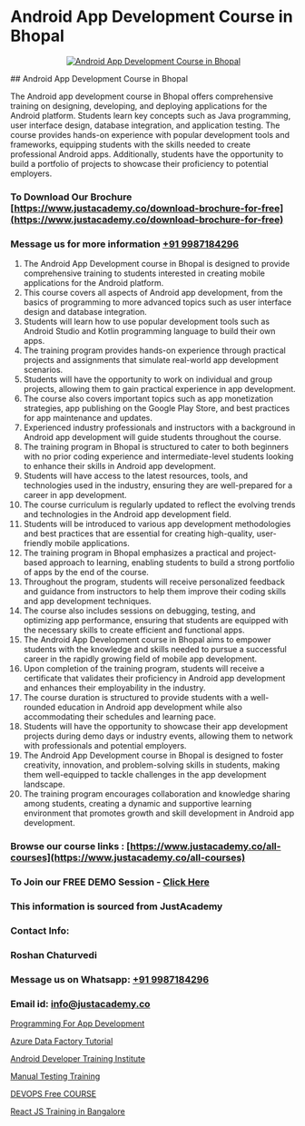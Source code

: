 # Android App Development Course in Bhopal

<p align="center">
  <a href="https://justacademy.co/course-detail/android-app-development">
    <img src="https://justacademy.co/storage2/course_image/1676635923_course_image.webp" alt="Android App Development Course in Bhopal">
  </a>
</p>
## Android App Development Course in Bhopal

The Android app development course in Bhopal offers comprehensive training on designing, developing, and deploying applications for the Android platform. Students learn key concepts such as Java programming, user interface design, database integration, and application testing. The course provides hands-on experience with popular development tools and frameworks, equipping students with the skills needed to create professional Android apps. Additionally, students have the opportunity to build a portfolio of projects to showcase their proficiency to potential employers.
### To Download Our Brochure [https://www.justacademy.co/download-brochure-for-free](https://www.justacademy.co/download-brochure-for-free)
### Message us for more information [+91 9987184296](https://api.whatsapp.com/send?phone=919987184296)
1) The Android App Development course in Bhopal is designed to provide comprehensive training to students interested in creating mobile applications for the Android platform. 
2) This course covers all aspects of Android app development, from the basics of programming to more advanced topics such as user interface design and database integration. 
3) Students will learn how to use popular development tools such as Android Studio and Kotlin programming language to build their own apps. 
4) The training program provides hands-on experience through practical projects and assignments that simulate real-world app development scenarios. 
5) Students will have the opportunity to work on individual and group projects, allowing them to gain practical experience in app development. 
6) The course also covers important topics such as app monetization strategies, app publishing on the Google Play Store, and best practices for app maintenance and updates. 
7) Experienced industry professionals and instructors with a background in Android app development will guide students throughout the course. 
8) The training program in Bhopal is structured to cater to both beginners with no prior coding experience and intermediate-level students looking to enhance their skills in Android app development. 
9) Students will have access to the latest resources, tools, and technologies used in the industry, ensuring they are well-prepared for a career in app development. 
10) The course curriculum is regularly updated to reflect the evolving trends and technologies in the Android app development field. 
11) Students will be introduced to various app development methodologies and best practices that are essential for creating high-quality, user-friendly mobile applications. 
12) The training program in Bhopal emphasizes a practical and project-based approach to learning, enabling students to build a strong portfolio of apps by the end of the course. 
13) Throughout the program, students will receive personalized feedback and guidance from instructors to help them improve their coding skills and app development techniques. 
14) The course also includes sessions on debugging, testing, and optimizing app performance, ensuring that students are equipped with the necessary skills to create efficient and functional apps. 
15) The Android App Development course in Bhopal aims to empower students with the knowledge and skills needed to pursue a successful career in the rapidly growing field of mobile app development. 
16) Upon completion of the training program, students will receive a certificate that validates their proficiency in Android app development and enhances their employability in the industry. 
17) The course duration is structured to provide students with a well-rounded education in Android app development while also accommodating their schedules and learning pace. 
18) Students will have the opportunity to showcase their app development projects during demo days or industry events, allowing them to network with professionals and potential employers. 
19) The Android App Development course in Bhopal is designed to foster creativity, innovation, and problem-solving skills in students, making them well-equipped to tackle challenges in the app development landscape. 
20) The training program encourages collaboration and knowledge sharing among students, creating a dynamic and supportive learning environment that promotes growth and skill development in Android app development.

### Browse our course links : [https://www.justacademy.co/all-courses](https://www.justacademy.co/all-courses) 
### To Join our FREE DEMO Session - [Click Here](https://www.justacademy.co/register-for-course-demo)


### This information is sourced from JustAcademy
### Contact Info:
### Roshan Chaturvedi
### Message us on Whatsapp: [+91 9987184296](https://api.whatsapp.com/send?phone=919987184296)
### Email id: [info@justacademy.co](mailto:info@justacademy.co)
                
[Programming For App Development](https://www.linkedin.com/pulse/programming-app-development-justacademy-coimbatore-xfdje?trackingId=vBpNN9UcoGnmec%2BFnuCW%2FA%3D%3D&lipi=urn%3Ali%3Apage%3Ad_flagship3_company_admin%3B7mNmKz24Tx%2BfRDkV0HwLig%3D%3D)

[Azure Data Factory Tutorial](https://www.linkedin.com/pulse/azure-data-factory-tutorial-justacademy-tgbse?trackingId=sxdYKuhFMAomCBgE%2BUVKJg%3D%3D&lipi=urn%3Ali%3Apage%3Ad_flagship3_company_admin%3BDtPVLJNkTC2k0tm5uH%2FP7w%3D%3D)

[Android Developer Training Institute](https://medium.com/@prempja40/android-developer-training-institute-34bcaca691c1)

[Manual Testing Training](https://medium.com/@mistersumit961/manual-testing-training-ee9829d1f95f)

[DEVOPS Free COURSE](https://justacademyin.github.io/justacademy/devops-free-course)

[React JS Training in Bangalore](https://justacademyin.github.io/justacademy/react-js-training-in-bangalore)

